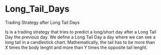 # Long_Tail_Days
 Trading Strategy after Long Tail Days

Is is a trading strategy that tries to predict a long/short day after a Long Tail Day the previous day.
We define a Long Tail Day a day where we can see a long tail in a candlestick chart.
Mathematically, the tail has to be more than X times the body lenght and more than Y times the opposite tail lenght.

